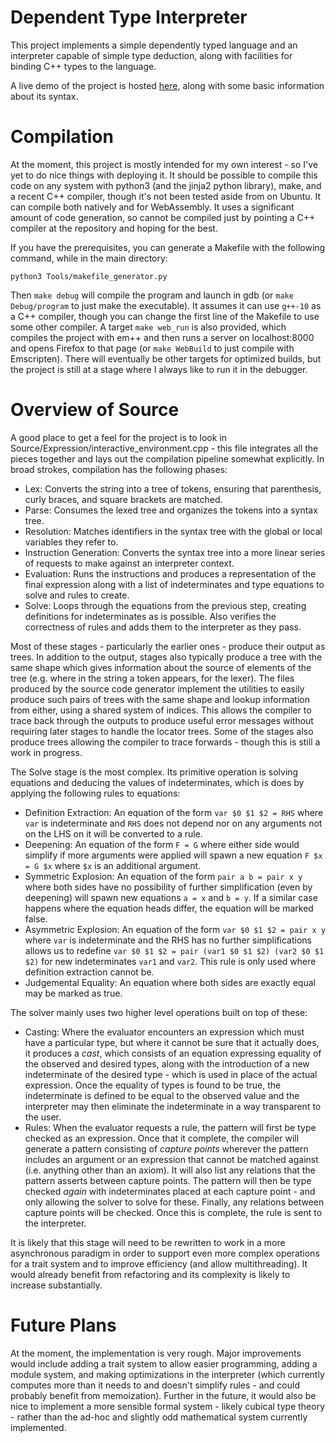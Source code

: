 # Dependent Type Interpreter

This project implements a simple dependently typed language and an interpreter capable of simple type deduction, along with facilities for binding C++ types to the language.

A live demo of the project is hosted [here](https://themilobrandt.com/typetheory/), along with some basic information about its syntax.

# Compilation

At the moment, this project is mostly intended for my own interest - so I've yet to do nice things with deploying it. It should be possible to compile this code on any system with python3 (and the jinja2 python library), make, and a recent C++ compiler, though it's not been tested aside from on Ubuntu. It can compile both natively and for WebAssembly. It uses a significant amount of code generation, so cannot be compiled just by pointing a C++ compiler at the repository and hoping for the best.

If you have the prerequisites, you can generate a Makefile with the following command, while in the main directory:

```
python3 Tools/makefile_generator.py
```


Then `make debug` will compile the program and launch in gdb (or `make Debug/program` to just make the executable). It assumes it can use `g++-10` as a C++ compiler, though you can change the first line of the Makefile to use some other compiler. A target `make web_run` is also provided, which compiles the project with em++ and then runs a server on localhost:8000 and opens Firefox to that page (or `make WebBuild` to just compile with Emscripten). There will eventually be other targets for optimized builds, but the project is still at a stage where I always like to run it in the debugger.

# Overview of Source

A good place to get a feel for the project is to look in Source/Expression/interactive_environment.cpp - this file integrates all the pieces together and lays out the compilation pipeline somewhat explicitly. In broad strokes, compilation has the following phases:

* Lex: Converts the string into a tree of tokens, ensuring that parenthesis, curly braces, and square brackets are matched.
* Parse: Consumes the lexed tree and organizes the tokens into a syntax tree.
* Resolution: Matches identifiers in the syntax tree with the global or local variables they refer to.
* Instruction Generation: Converts the syntax tree into a more linear series of requests to make against an interpreter context.
* Evaluation: Runs the instructions and produces a representation of the final expression along with a list of indeterminates and type equations to solve and rules to create.
* Solve: Loops through the equations from the previous step, creating definitions for indeterminates as is possible. Also verifies the correctness of rules and adds them to the interpreter as they pass.

Most of these stages - particularly the earlier ones - produce their output as trees. In addition to the output, stages also typically produce a tree with the same shape which gives information about the source of elements of the tree (e.g. where in the string a token appears, for the lexer). The files produced by the source code generator implement the utilities to easily produce such pairs of trees with the same shape and lookup information from either, using a shared system of indices. This allows the compiler to trace back through the outputs to produce useful error messages without requiring later stages to handle the locator trees. Some of the stages also produce trees allowing the compiler to trace forwards - though this is still a work in progress.

The Solve stage is the most complex. Its primitive operation is solving equations and deducing the values of indeterminates, which is does by applying the following rules to equations:

* Definition Extraction: An equation of the form `var $0 $1 $2 = RHS` where `var` is indeterminate and `RHS` does not depend nor on any arguments not on the LHS on it will be converted to a rule.
* Deepening: An equation of the form `F = G` where either side would simplify if more arguments were applied will spawn a new equation `F $x = G $x` where `$x` is an additional argument.
* Symmetric Explosion: An equation of the form `pair a b = pair x y` where both sides have no possibility of further simplification (even by deepening) will spawn new equations `a = x` and `b = y`. If a similar case happens where the equation heads differ, the equation will be marked false.
* Asymmetric Explosion: An equation of the form `var $0 $1 $2 = pair x y` where `var` is indeterminate and the RHS has no further simplifications allows us to redefine `var $0 $1 $2 = pair (var1 $0 $1 $2) (var2 $0 $1 $2)` for new indeterminates `var1` and `var2`. This rule is only used where definition extraction cannot be.
* Judgemental Equality: An equation where both sides are exactly equal may be marked as true.

The solver mainly uses two higher level operations built on top of these:

* Casting: Where the evaluator encounters an expression which must have a particular type, but where it cannot be sure that it actually does, it produces a *cast*, which consists of an equation expressing equality of the observed and desired types, along with the introduction of a new indeterminate of the desired type - which is used in place of the actual expression. Once the equality of types is found to be true, the indeterminate is defined to be equal to the observed value and the interpreter may then eliminate the indeterminate in a way transparent to the user.
* Rules: When the evaluator requests a rule, the pattern will first be type checked as an expression. Once that it complete, the compiler will generate a pattern consisting of *capture points* wherever the pattern includes an argument or an expression that cannot be matched against (i.e. anything other than an axiom). It will also list any relations that the pattern asserts between capture points. The pattern will then be type checked *again* with indeterminates placed at each capture point - and only allowing the solver to solve for these. Finally, any relations between capture points will be checked. Once this is complete, the rule is sent to the interpreter.

It is likely that this stage will need to be rewritten to work in a more asynchronous paradigm in order to support even more complex operations for a trait system and to improve efficiency (and allow multithreading). It would already benefit from refactoring and its complexity is likely to increase substantially.

# Future Plans

At the moment, the implementation is very rough. Major improvements would include adding a trait system to allow easier programming, adding a module system, and making optimizations in the interpreter (which currently computes more than it needs to and doesn't simplify rules - and could probably benefit from memoization). Further in the future, it would also be nice to implement a more sensible formal system - likely cubical type theory - rather than the ad-hoc and slightly odd mathematical system currently implemented.
